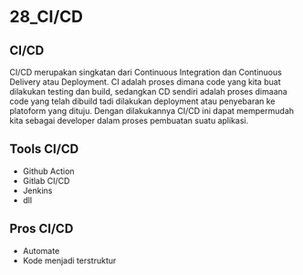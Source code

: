 # 28_CI/CD

## CI/CD
CI/CD merupakan singkatan dari Continuous Integration dan Continuous Delivery atau Deployment. CI adalah proses dimana code yang kita buat dilakukan testing dan build, sedangkan CD sendiri adalah proses dimaana code yang telah dibuild tadi dilakukan deployment atau penyebaran ke platoform yang dituju. Dengan dilakukannya CI/CD ini dapat mempermudah kita sebagai developer dalam proses pembuatan suatu aplikasi.

## Tools CI/CD
- Github Action
- Gitlab CI/CD
- Jenkins
- dll

## Pros CI/CD
- Automate
- Kode menjadi terstruktur